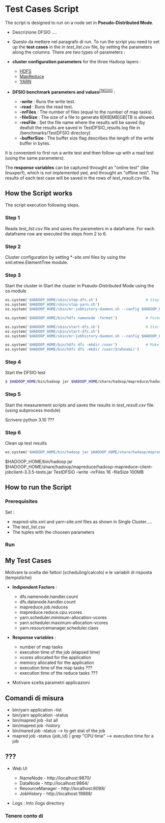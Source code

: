 # Test Cases Script
The script is designed to run on a node set in **Pseudo-Distributed Mode**. 

* Descrizione DFSIO ....

* Questo da mettere nel paragrafo di run. To run the script you need to set up the **test cases** in the in *test_list.csv* file, by setting the parameters along the columns. There are two types of parameters :
* **cluster configuration parameters** for the three Hadoop layers :
    * [HDFS](Parameters.md#hdfsparanalysis)
    * [MapReduce](Parameters.md#maprredparanalysis)
    * [YARN](Parameters.md#yarnparanalysis)
* **DFSIO benchmark parameters and values**<sup>[[19]](References.md#dfsio)</sup><sup>[[20]](References.md#benchmark)</sup> :
  * **-write** : Runs the write test.
  * **-read** : Runs the read test. 
  * **-nrFiles** : The number of files (equal to the number of map tasks).
  * **-fileSize** : The size of a file to generate B|KB|MB|GB|TB is allowed.
  * **-resFile** : Set the file name where the results will be saved (by deafult the results are saved in TestDFSIO_results.log file in /benchmarks/TestDFSIO directory)
  * **-bufferSize** : The buffer size flag describes the length of the write buffer in bytes.

It is convenient to first run a write test and then follow-up with a read test (using the same parameters).

The **response variables** can be captured throught an "online test" (like linuxperf), which is not implemented yed, and throught an "offline test". The results of each test case will be saved in the rows of *test_result.csv* file.


## How the Script works <a name="scriptwork"></a>
The script execution following steps.

### Step 1
Reads *test_list.csv* file and saves the parameters in a dataframe. For each dataframe row are executed the steps from 2 to 6.

### Step 2
Cluster configuration by setting **-site.xml* files by using the xml.etree.ElementTree module.

### Step 3
Start the cluster in Start the cluster in Pseudo-Distributed Mode using the os module
```python
os.system('$HADOOP_HOME/sbin/stop-dfs.sh')                      # Stop HDFS deamons,YARN deamons and JobHistoryServer
os.system('$HADOOP_HOME/sbin/stop-yarn.sh')
os.system('$HADOOP_HOME/sbin/mr-jobhistory-daemon.sh --config $HADOOP_HOME/etc/hadoop stop historyserver')

os.system('$HADOOP_HOME/bin/hdfs namenode -format')             # Format the filesystem

os.system('$HADOOP_HOME/sbin/start-dfs.sh')                     # Start hdfs and yarn deamons 
os.system('$HADOOP_HOME/sbin/start-dfs.sh')
os.system('$HADOOP_HOME/sbin/mr-jobhistory-daemon.sh --config $HADOOP_HOME/etc/hadoop start historyserver')

os.system('$HADOOP_HOME/bin/hdfs dfs -mkdir /user')             # Make the HDFS directories required to execute MapReduce jobs
os.system('$HADOOP_HOME/bin/hdfs dfs -mkdir /user/$(whoami)')
```

### Step 4 
Start the DFSIO test
```bash
$ $HADOOP_HOME/bin/hadoop jar $HADOOP_HOME/share/hadoop/mapreduce/hadoop-*test*.jar TestDFSIO -read | -write [-nrFiles N] [-fileSize MB] [-resFile resultFileName] [-bufferSize Bytes]
```

### Step 5
Start the measurement scripts and saves the results in *test_result.csv* file. (using subprocess module)

Scrivere python 3.10 ???

### Step 6
Clean up test results
```python
os.system('$HADOOP_HOME/bin/hadoop jar $HADOOP_HOME/share/hadoop/mapreduce/hadoop-mapreduce-client-jobclient-3.3.5-tests.jar TestDFSIO -clean')
```

$HADOOP_HOME/bin/hadoop jar $HADOOP_HOME/share/hadoop/mapreduce/hadoop-mapreduce-client-jobclient-3.3.5-tests.jar TestDFSIO -write -nrFiles 16 -fileSize 100MB


## How to run the Script <a name="scriptrun"></a>
### Prerequisites
Set : 
* mapred-site.xml and yarn-site.xml files as shown in Single Cluster.....
* The test_list.csv
* The tuples with the choosen parameters

### Run


## My Test Cases
Motivare la scelta dei fattori (scheduling/calcolo) e le variabili di risposta (tempistiche)
* **Indipendent Factors** : 
  * dfs.namenode.handler.count
  * dfs.datanode.handler.count
  * mapreduce.job.reduces
  * mapreduce.reduce.cpu.vcores
  * yarn.scheduler.minimum-allocation-vcores
  * yarn.scheduler.maximum-allocation-vcores
  * yarn.resourcemanager.scheduler.class
* **Response variables** : 
  * number of map tasks
  * execution time of the job (elapsed time)
  * vcores allocated for the application
  * memory allocated for the application
  * execution time of the map tasks           ???
  * execution time of the reduce tasks        ???

* Motivare scelta parametri applicazioni


## Comandi di misura
* bin/yarn application -list
* bin/yarn application -status <appID>
* bin/mapred job -list all
* bin/mapred job -history <jobID>
* bin/mared job -status <jobID>  --> to get stat of the job
* mapred job -status {job_id} | grep "CPU time" --> execution time for a job

## ???
* Web UI
  * NameNode - http://localhost:9870/
  * DataNode -  http://localhost:9864/
  * ResourceManager - http://localhost:8088/
  * JobHistory - http://localhost:19888/
     
* Logs : Into /logs directory


### Tenere conto di 
<?xml-stylesheet type="text/xsl" href="configuration.xsl"?>